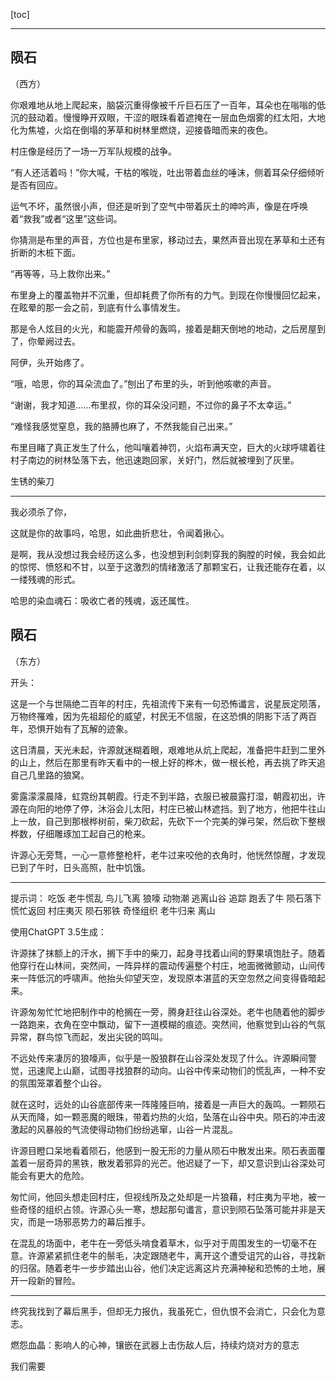 
[toc]

---
## 陨石
（西方）

你艰难地从地上爬起来，脑袋沉重得像被千斤巨石压了一百年，耳朵也在嗡嗡的低沉的鼓动着。慢慢睁开双眼，干涩的眼珠看着遮掩在一层血色烟雾的红太阳，大地化为焦墟，火焰在倒塌的茅草和树林里燃烧，迎接昏暗而来的夜色。

村庄像是经历了一场一万军队规模的战争。

“有人还活着吗！”你大喊，干枯的喉咙，吐出带着血丝的唾沫，侧着耳朵仔细倾听是否有回应。

运气不坏，虽然很小声，但还是听到了空气中带着灰土的呻吟声，像是在呼唤着“救我”或者“这里”这些词。

你猜测是布里的声音，方位也是布里家，移动过去，果然声音出现在茅草和土还有折断的木桩下面。

“再等等，马上救你出来。”

布里身上的覆盖物并不沉重，但却耗费了你所有的力气。到现在你慢慢回忆起来，在眩晕的那一会之前，到底有什么事情发生。

那是令人炫目的火光，和能震开颅骨的轰鸣，接着是翻天倒地的地动，之后房屋到了，你晕阙过去。

阿伊，头开始疼了。

“哦，哈思，你的耳朵流血了。”刨出了布里的头，听到他咳嗽的声音。

“谢谢，我才知道……布里叔，你的耳朵没问题，不过你的鼻子不太幸运。”

“难怪我感觉窒息，我的胳膊也麻了，不然我能自己出来。”

布里目睹了真正发生了什么，他叫嚷着神罚，火焰布满天空，巨大的火球呼啸着往村子南边的树林坠落下去，他迅速跑回家，关好门，然后就被埋到了灰里。


生锈的柴刀


---
我必须杀了你，



这就是你的故事吗，哈思，如此曲折悲壮，令闻着揪心。

是啊，我从没想过我会经历这么多，也没想到利剑刺穿我的胸膛的时候，我会如此的惊愕、愤怒和不甘，以至于这激烈的情绪激活了那颗宝石，让我还能存在着，以一缕残魂的形式。


哈思的染血魂石：吸收亡者的残魂，返还属性。



## 陨石
（东方）

开头：

这是一个与世隔绝二百年的村庄，先祖流传下来有一句恐怖谶言，说星辰定陨落，万物终罹难，因为先祖超伦的威望，村民无不信服，在这恐惧的阴影下活了两百年，恐惧开始有了瓦解的迹象。

这日清晨，天光未起，许源就迷糊着眼，艰难地从炕上爬起，准备把牛赶到二里外的山上，然后在那里有昨天看中的一根上好的桦木，做一根长枪，再去挑了昨天追自己几里路的狼窝。

雾露濛濛晨降，虹霓纷其朝霞。行走不到半路，衣服已被晨露打湿，朝霞初出，许源在向阳的地停了停，沐浴会儿太阳，村庄已被山林遮挡。到了地方，他把牛往山上一放，自己到那根桦树前，柴刀砍起，先砍下一个完美的弹弓架，然后砍下整根桦数，仔细雕琢加工起自己的枪来。

许源心无旁骛，一心一意修整枪杆，老牛过来咬他的衣角时，他恍然惊醒，才发现已到了午时，日头高照，肚中饥饿。

---
提示词： 吃饭 老牛慌乱 鸟儿飞离 狼嚎 动物潮  逃离山谷 追踪 跑丢了牛 陨石落下 慌忙返回 村庄夷灭 陨石邪铁 奇怪组织 老牛归来 离山

使用ChatGPT 3.5生成：

许源抹了抹额上的汗水，搁下手中的柴刀，起身寻找着山间的野果填饱肚子。随着他穿行在山林间，突然间，一阵异样的震动传遍整个村庄，地面微微颤动，山间传来一阵低沉的呼啸声。他抬头仰望天空，发现原本湛蓝的天空忽然之间变得昏暗起来。

许源匆匆忙忙地把制作中的枪搁在一旁，腾身赶往山谷深处。老牛也随着他的脚步一路跑来，衣角在空中飘动，留下一道模糊的痕迹。突然间，他察觉到山谷的气氛异常，群鸟惊飞而起，发出尖锐的鸣叫。

不远处传来凄厉的狼嚎声，似乎是一股狼群在山谷深处发现了什么。许源瞬间警觉，迅速爬上山巅，试图寻找狼群的动向。山谷中传来动物们的慌乱声，一种不安的氛围笼罩着整个山谷。

就在这时，远处的山谷底部传来一阵隆隆巨响，接着是一声巨大的轰鸣。一颗陨石从天而降，如一颗恶魔的眼珠，带着灼热的火焰，坠落在山谷中央。陨石的冲击波激起的风暴般的气流使得动物们纷纷逃窜，山谷一片混乱。

许源目瞪口呆地看着陨石，他感到一股无形的力量从陨石中散发出来。陨石表面覆盖着一层奇异的黑铁，散发着邪异的光芒。他迟疑了一下，却又意识到山谷深处可能会有更大的危险。

匆忙间，他回头想走回村庄，但视线所及之处却是一片狼藉，村庄夷为平地，被一些奇怪的组织占领。许源心头一寒，想起那句谶言，意识到陨石坠落可能并非是天灾，而是一场邪恶势力的幕后推手。

在混乱的场面中，老牛在一旁低头啃食着草木，似乎对于周围发生的一切毫不在意。许源紧紧抓住老牛的鬃毛，决定跟随老牛，离开这个遭受诅咒的山谷，寻找新的归宿。随着老牛一步步踏出山谷，他们决定远离这片充满神秘和恐怖的土地，展开一段新的冒险。

---
终究我找到了幕后黑手，但却无力报仇，我虽死亡，但仇恨不会消亡，只会化为意志。

燃怨血晶：影响人的心神，镶嵌在武器上击伤敌人后，持续灼烧对方的意志




我们需要
